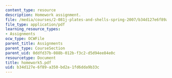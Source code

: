 ```yaml
---
content_type: resource
description: Homework assignment.
file: /media/courses/2-081j-plates-and-shells-spring-2007/b34d127e6f89a350bd2a1fd6dda9b33c_homework5.pdf
file_type: application/pdf
learning_resource_types:
- Assignments
ocw_type: OCWFile
parent_title: Assignments
parent_type: CourseSection
parent_uid: 0ddfd37b-088b-012b-f3c2-d5d94ee84e0c
resourcetype: Document
title: homework5.pdf
uid: b34d127e-6f89-a350-bd2a-1fd6dda9b33c
---
```

